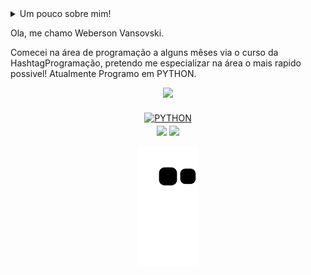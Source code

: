 <details>
 <summary>Um pouco sobre mim!
  
 Ola, me chamo Weberson Vansovski.
  
 Comecei na área de programação a alguns mêses via o curso da HashtagProgramação, pretendo me especializar na área o mais rapido possivel!
  Atualmente Programo em PYTHON.
<!---
Webersonvansovski/Webersonvansovski is a ✨ special ✨ repository because its `README.md` (this file) appears on your GitHub profile.
You can click the Preview link to take a look at your changes.
--->
 <div align="center">
  <a href="https://github.com/Webersonvansovski">
  <img height="180em" src="https://github-readme-stats.vercel.app/api?username=Webersonvansovski&show_icons=true&theme=synthwave&include_all_commits=true&count_private=true"/> 
 </div>
  
<div align="center" style="display: inline_block"><br>
  <img src="https://img.shields.io/badge/Python-14354C?style=for-the-badge&logo=python&logoColor=white" alt="PYTHON" height="60" style="vertical-align:top; margin:4px">

  
  
 
  
<div align="center"> 
  <a href="https://www.instagram.com/vansovski_/" target="_blank"><img src="https://img.shields.io/badge/-Instagram-%23E4405F?style=for-the-badge&logo=instagram&logoColor=white" target="_blank"></a> 
  <a href="https://www.linkedin.com/in/weberson-vansovski" target="_blank"><img src="https://img.shields.io/badge/-LinkedIn-%230077B5?style=for-the-badge&logo=linkedin&logoColor=white" target="_blank"></a>
 
  ![Snake animation](https://github.com/WaltRod/WaltRod/blob/output/github-contribution-grid-snake.svg)
 
</div>

